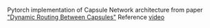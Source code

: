 Pytorch implementation of Capsule Network architecture from paper ["Dynamic Routing Between Capsules"](https://arxiv.org/abs/1710.09829) 
Reference [video](https://www.youtube.com/watch?v=VKoLGnq15RM)
